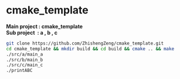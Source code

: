 # cmake_template

**Main project : cmake_template**</br> 
**Sub project &nbsp;: a , b , c** 

```bash
git clone https://github.com/ZhishengZeng/cmake_template.git
cd cmake_template && mkdir build && cd build && cmake .. && make
./src/a/main_a
./src/b/main_b
./src/c/main_c
./printABC
```
